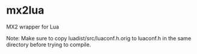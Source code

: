 # mx2lua
MX2 wrapper for Lua

Note: Make sure to copy luadist/src/luaconf.h.orig to luaconf.h in the same directory before trying to compile.

